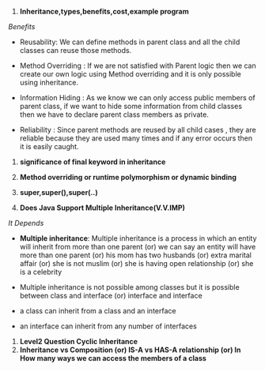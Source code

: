 1. **Inheritance,types,benefits,cost,example program**
   
*Benefits*
* Reusability: We can define methods in parent class and all the child classes can
reuse those methods.
  
* Method Overriding : If we are not satisfied with Parent logic then we can create
our own logic using Method overriding and it is only possible using inheritance.
  
* Information Hiding : As we know we can only access public members of parent class,
if we want to hide some information from child classes then we have to declare parent
  class members as private.
  
* Reliability : Since parent methods are reused by all child cases , they are 
reliable because they are used many times and if any error occurs
  then it is easily caught.
   
1. **significance of final keyword in inheritance**
1. **Method overriding or runtime polymorphism or 
   dynamic binding**
   
1. **super,super(),super(..)**
1. **Does Java Support Multiple Inheritance(V.V.IMP)**

*It Depends*
* ******Multiple inheritance******: Multiple inheritance is a process in which an entity will
inherit from more than one parent (or) we can say an entity will have more than one
  parent (or) his mom has two husbands (or) extra marital affair (or) she is not
  muslim (or) she is having open relationship (or) she is a celebrity
  
* Multiple inheritance is not possible among classes but it is possible between class
and interface (or) interface and interface 
  
* a class can inherit from a class and an interface
* an interface can inherit from any number of interfaces

1. **Level2 Question Cyclic Inheritance**
1. **Inheritance vs Composition (or) IS-A vs HAS-A relationship (or) In How many
ways we can access the members of a class**